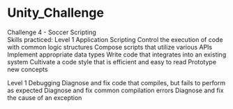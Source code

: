 # Unity_Challenge
Challenge 4 - Soccer Scripting <br>
Skills practiced:
Level 1 Application Scripting
  Control the execution of code with common logic structures
  Compose scripts that utilize various APIs
  Implement appropriate data types
  Write code that integrates into an existing system
  Cultivate a code style that is efficient and easy to read
  Prototype new concepts

Level 1 Debugging
  Diagnose and fix code that compiles, but fails to perform as expected
  Diagnose and fix common compilation errors
  Diagnose and fix the cause of an exception
